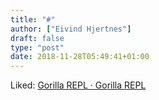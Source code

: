 ```yaml
---
title: "#"
author: ["Eivind Hjertnes"]
draft: false
type: "post"
date: 2018-11-28T05:49:41+01:00
---
```


Liked: [Gorilla REPL · Gorilla REPL](http://gorilla-repl.org/)
